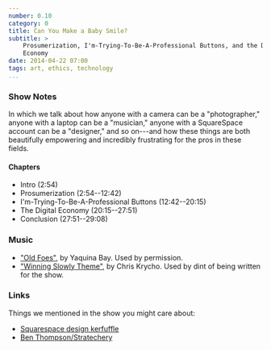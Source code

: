 ```yaml
---
number: 0.10
category: 0
title: Can You Make a Baby Smile?
subtitle: >
    Prosumerization, I'm-Trying-To-Be-A-Professional Buttons, and the Digital 
    Economy
date: 2014-04-22 07:00
tags: art, ethics, technology
...
```


### Show Notes

In which we talk about how anyone with a camera can be a "photographer," anyone
with a laptop can be a "musician," anyone with a SquareSpace account can be a
"designer," and so on---and how these things are both beautifully empowering and
incredibly frustrating for the pros in these fields.

#### Chapters

  - Intro (2:54)
  - Prosumerization (2:54--12:42)
  - I'm-Trying-To-Be-A-Professional Buttons (12:42--20:15)
  - The Digital Economy (20:15--27:51)
  - Conclusion (27:51--29:08)

### Music

  - ["Old Foes"](//yaquinabay.bandcamp.com), by Yaquina Bay. Used 
    by permission.
  - ["Winning Slowly Theme"](//soundcloud.com/chriskrycho/winning-slowly),
    by Chris Krycho. Used by dint of being written for the show.

### Links

Things we mentioned in the show you might care about:

  - [Squarespace design kerfuffle](//www.pastemagazine.com/articles/2014/01/on-january-22-squarespacehttpwwwsquarespacecom-ann.html)
  - [Ben Thompson/Stratechery](//stratechery.com)